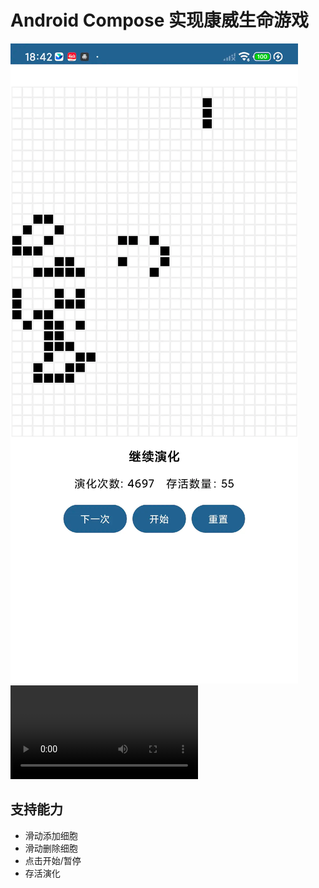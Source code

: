 # Android Compose 实现康威生命游戏

![截图预览.png](resources/img.png)
![视频预览](resources/ConveyGamePreview.mp4)

## 支持能力

- 滑动添加细胞
- 滑动删除细胞
- 点击开始/暂停
- 存活演化

